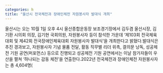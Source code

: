 ```yaml
---
categories: h
title: "울산시 전국체전과 장애인체전 자원봉사자 발대식 개최"
---
```

울산시는 오는 10월 1일 오후 4시 울산종합운동장 보조경기장에서 김두겸 울산시장, 김기환 시의회 의장, 김기현 국회의원, 자원봉사자 등이 참석한 가운데 ‘제103회 전국체육대회 및 제42회 전국장애인체육대회 자원봉사자 발대식’을 개최한다고 밝혔다.발대식은 추진 경과보고, 자원봉사자 기념 물품 전달, 활동 직무별 리더 위촉, 결의문 낭독, 성공체전 기원 공연(퍼포먼스) 등으로 진행되고 성공체전 기원 공연에서는 이날 참가자들이 우산을 펼쳐 ‘하나되는 감동 체전’을 연출한다.2022년 전국체전과 장애인체전 자원봉사자는 총 4,604명(